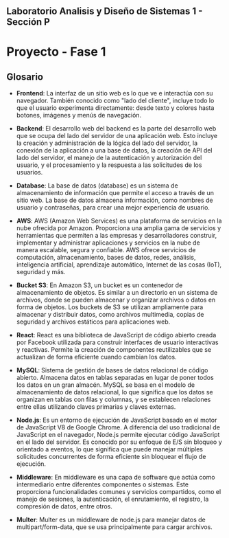 ## Laboratorio Analisis y Diseño de Sistemas 1 - Sección P

# Proyecto - Fase 1

## Glosario

- **Frontend**: La interfaz de un sitio web es lo que ve e interactúa con su navegador. También conocido como "lado del cliente", incluye todo lo que el usuario experimenta directamente: desde texto y colores hasta botones, imágenes y menús de navegación.

- **Backend**: El desarrollo web del backend es la parte del desarrollo web que se ocupa del lado del servidor de una aplicación web. Esto incluye la creación y administración de la lógica del lado del servidor, la conexión de la aplicación a una base de datos, la creación de API del lado del servidor, el manejo de la autenticación y autorización del usuario, y el procesamiento y la respuesta a las solicitudes de los usuarios.

- **Database**: La base de datos (database) es un sistema de almacenamiento de información que permite el acceso a través de un sitio web. La base de datos almacena información, como nombres de usuario y contraseñas, para crear una mejor experiencia de usuario.

- **AWS**: AWS (Amazon Web Services) es una plataforma de servicios en la nube ofrecida por Amazon. Proporciona una amplia gama de servicios y herramientas que permiten a las empresas y desarrolladores construir, implementar y administrar aplicaciones y servicios en la nube de manera escalable, segura y confiable. AWS ofrece servicios de computación, almacenamiento, bases de datos, redes, análisis, inteligencia artificial, aprendizaje automático, Internet de las cosas (IoT), seguridad y más.

- **Bucket S3**: En Amazon S3, un bucket es un contenedor de almacenamiento de objetos. Es similar a un directorio en un sistema de archivos, donde se pueden almacenar y organizar archivos o datos en forma de objetos. Los buckets de S3 se utilizan ampliamente para almacenar y distribuir datos, como archivos multimedia, copias de seguridad y archivos estáticos para aplicaciones web.

- **React**: React es una biblioteca de JavaScript de código abierto creada por Facebook utilizada para construir interfaces de usuario interactivas y reactivas. Permite la creación de componentes reutilizables que se actualizan de forma eficiente cuando cambian los datos.

- **MySQL**: Sistema de gestión de bases de datos relacional de código abierto. Almacena datos en tablas separadas en lugar de poner todos los datos en un gran almacén. MySQL se basa en el modelo de almacenamiento de datos relacional, lo que significa que los datos se organizan en tablas con filas y columnas, y se establecen relaciones entre ellas utilizando claves primarias y claves externas.

- **Node.js**: Es un entorno de ejecución de JavaScript basado en el motor de JavaScript V8 de Google Chrome. A diferencia del uso tradicional de JavaScript en el navegador, Node.js permite ejecutar código JavaScript en el lado del servidor. Es conocido por su enfoque de E/S sin bloqueo y orientado a eventos, lo que significa que puede manejar múltiples solicitudes concurrentes de forma eficiente sin bloquear el flujo de ejecución.

- **Middleware**: En middleware es una capa de software que actúa como intermediario entre diferentes componentes o sistemas. Este proporciona funcionalidades comunes y servicios compartidos, como el manejo de sesiones, la autenticación, el enrutamiento, el registro, la compresión de datos, entre otros.

- **Multer**: Multer es un middleware de node.js para manejar datos de multipart/form-data, que se usa principalmente para cargar archivos.
